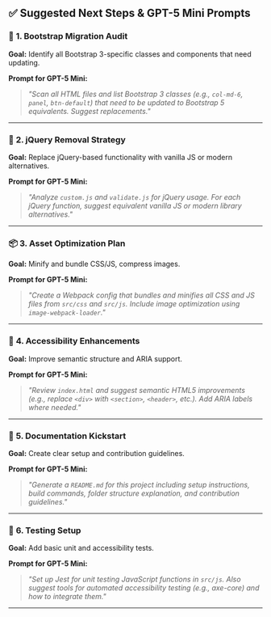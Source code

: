 

## ✅ Suggested Next Steps & GPT-5 Mini Prompts

### 🔧 **1. Bootstrap Migration Audit**
**Goal:** Identify all Bootstrap 3-specific classes and components that need updating.

**Prompt for GPT-5 Mini:**
> _"Scan all HTML files and list Bootstrap 3 classes (e.g., `col-md-6`, `panel`, `btn-default`) that need to be updated to Bootstrap 5 equivalents. Suggest replacements."_

---

### 🧼 **2. jQuery Removal Strategy**
**Goal:** Replace jQuery-based functionality with vanilla JS or modern alternatives.

**Prompt for GPT-5 Mini:**
> _"Analyze `custom.js` and `validate.js` for jQuery usage. For each jQuery function, suggest equivalent vanilla JS or modern library alternatives."_

---

### 📦 **3. Asset Optimization Plan**
**Goal:** Minify and bundle CSS/JS, compress images.

**Prompt for GPT-5 Mini:**
> _"Create a Webpack config that bundles and minifies all CSS and JS files from `src/css` and `src/js`. Include image optimization using `image-webpack-loader`."_

---

### 🧠 **4. Accessibility Enhancements**
**Goal:** Improve semantic structure and ARIA support.

**Prompt for GPT-5 Mini:**
> _"Review `index.html` and suggest semantic HTML5 improvements (e.g., replace `<div>` with `<section>`, `<header>`, etc.). Add ARIA labels where needed."_

---

### 📄 **5. Documentation Kickstart**
**Goal:** Create clear setup and contribution guidelines.

**Prompt for GPT-5 Mini:**
> _"Generate a `README.md` for this project including setup instructions, build commands, folder structure explanation, and contribution guidelines."_

---

### 🧪 **6. Testing Setup**
**Goal:** Add basic unit and accessibility tests.

**Prompt for GPT-5 Mini:**
> _"Set up Jest for unit testing JavaScript functions in `src/js`. Also suggest tools for automated accessibility testing (e.g., axe-core) and how to integrate them."_

---

